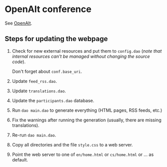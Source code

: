 OpenAlt conference
==================

See [OpenAlt](openalt.eu).

Steps for updating the webpage
------------------------------

1. Check for new external resources and put them to `config.dao` (*note that internal resources can't be managed without changing the source code*).

    Don't forget about `conf.base_uri`.

1. Update `feed_rss.dao`.

1. Update `translations.dao`.

1. Update the `participants.dao` database.

1. Run `dao main.dao` to generate everything (HTML pages, RSS feeds, etc.)

1. Fix the warnings after running the generation (usually, there are missing translations).

1. Re-run `dao main.dao`.

1. Copy all directories and the file `style.css` to a web server.

1. Point the web server to one of `en/home.html` or `cs/home.html` or ... as default.
